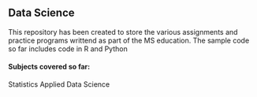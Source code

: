 ## Data Science

This repository has been created to store the various assignments and practice programs writtend as part of the MS education. The sample code so far includes code in R and Python


#### Subjects covered so far:
Statistics
Applied Data Science
